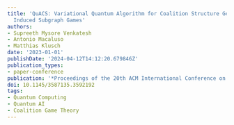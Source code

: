 ```yaml
---
title: 'QuACS: Variational Quantum Algorithm for Coalition Structure Generation in
  Induced Subgraph Games'
authors:
- Supreeth Mysore Venkatesh
- Antonio Macaluso
- Matthias Klusch
date: '2023-01-01'
publishDate: '2024-04-12T14:12:20.679846Z'
publication_types:
- paper-conference
publication: '*Proceedings of the 20th ACM International Conference on Computing Frontiers*'
doi: 10.1145/3587135.3592192
tags:
- Quantum Computing
- Quantum AI
- Coalition Game Theory
---
```

